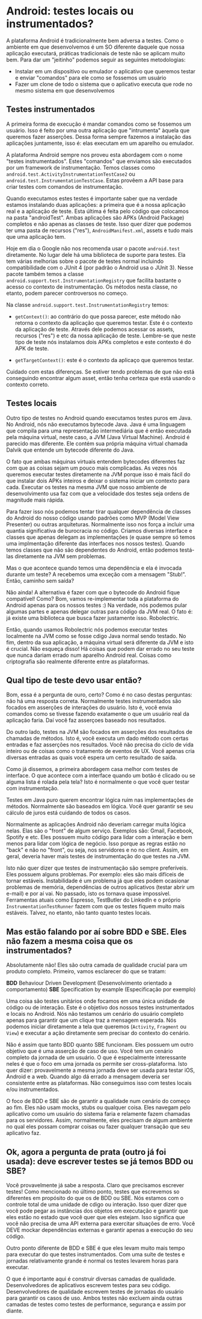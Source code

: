 # Android: testes locais ou instrumentados?

A plataforma Android é tradicionalmente bem adversa a testes. Como o ambiente em que desenvolvemos é um SO diferente daquele que nossa aplicação executará, práticas tradicionais de teste não se aplicam muito bem. Para dar um "jeitinho" podemos seguir as seguintes metodologias:

- Instalar em um dispositivo ou emulador o aplicativo que queremos testar e enviar "comandos" para ele como se fossemos um usuário
- Fazer um clone de todo o sistema que o aplicativo executa que rode no mesmo sistema em que desenvolvemos

## Testes instrumentados

A primeira forma de execução é mandar comandos como se fossemos um usuário. Isso é feito por uma outra aplicação que "intrumenta" àquela que queremos fazer asserções. Dessa forma sempre fazemos a instalação das aplicações juntamente, isso é: elas executam em um aparelho ou emulador.

A plataforma Android sempre nos proveu esta abordagem com o nome "testes instrumentados". Estes "comandos" que enviamos são executados por um framework de instrumentação. Temos classes como `android.test.ActivityInstrumentationTestCase2` ou `android.test.InstrumentationTestCase`. Estas provêem a API base para criar testes com comandos de instrumentação.

Quando executamos estes testes é importante saber que na verdade estamos instalando duas aplicações: a primeira que é a nossa aplicação real e a aplicação de teste. Esta última é feita pelo código que colocamos na pasta "androidTest". Ambas aplicações são APKs (Android Package) completos e não apenas as classes de teste. Isso quer dizer que podemos ter uma pasta de recursos ("res"), `AndroidManifest.xml`, assets e tudo mais que uma aplicação tem.

Hoje em dia o Google não nos recomenda usar o pacote `android.test` diretamente. No lugar dele há uma biblioteca de suporte para testes. Ela tem várias melhorias sobre o pacote de testes normal incluindo compatibilidade com o JUnit 4 (por padrão o Android usa o JUnit 3). Nesse pacote também temos a classe `android.support.test.InstrumentationRegistry` que facilita bastante o acesso co contexto de instrumentação. Os métodos nesta classe, no etanto, podem parecer controversos no começo.

Na classe `android.support.test.InstrumentationRegistry` temos:

- `getContext()`: ao contrário do que possa parecer, este método não retorna o contexto da aplicação que queremos testar. Este é o contexto da aplicação de teste. Através dele podemos acessar os assets, recursos ("res") e etc da nossa aplicação de teste. Lembre-se que neste tipo de teste nós instalamos dois APKs completos e este contexto é do APK de teste.

- `getTargetContext()`: este é o contexto da aplicaço que queremos testar.

Cuidado com estas diferenças. Se estiver tendo problemas de que não está conseguindo encontrar algum asset, então tenha certeza que está usando o contexto correto.

## Testes locais

Outro tipo de testes no Android  quando executamos testes puros em Java. No Android, nós não executamos bytecode Java. Java é uma linguagem que compila para uma representação intermediária que é então executada pela máquina virtual, neste caso, a JVM (Java Virtual Machine). Android é parecido mas diferente. Ele contém sua própria máquina virtual chamada Dalvik que entende um bytecode diferente do Java.

O fato que ambas máquinas virtuais entendem bytecodes diferentes faz com que as coisas sejam um pouco mais complicadas. As vezes nós queremos executar testes diretamente na JVM porque isso é mais fácil do que instalar dois APKs inteiros e deixar o sistema iniciar um contexto para cada. Executar os testes na mesma JVM que nosso ambiente de desenvolvimento usa faz com que a velocidade dos testes seja ordens de magnitude mais rápida.

Para fazer isso nós podemos tentar tirar qualquer dependência de classes do Android do nosso código usando padrões como MVP (Model View Presenter) ou outras arquiteturas. Normalmente isso nos força a incluir uma quantia significativa de burocracia no código. Criamos diversas interface e classes que apenas delegam as implementações (e quase sempre só temos uma implmentação diferente das interfaces nos nossos testes). Quando temos classes que não são dependentes do Android, então podemos testá-las diretamente na JVM sem problemas.

Mas o que acontece quando temos uma dependência e ela é invocada durante um teste? A recebemos uma exceção com a mensagem "Stub!". Então, caminho sem saída?

Não ainda! A alternativa é fazer com que o bytecode do Android fique compatível! Como? Bom, vamos re-implementar toda a plataforma do Android apenas para os nossos testes :) Na verdade, nós podemos pular algumas partes e apenas delegar outras para código da JVM real. O fato é: já existe uma biblioteca que busca fazer justamente isso. Robolectric.

Então, quando usamos Robolectric nós podemos executar testes localmente na JVM como se fosse cdigo Java normal sendo testado. No fim, dentro da sua aplicação, a máquina virtual será diferente da JVM e isto é crucial. Não esqueça disso! Há coisas que podem dar errado no seu teste que nunca dariam errado num aparelho Android real. Coisas como criptografia são realmente diferente entre as plataformas.

## Qual tipo de teste devo usar então?

Bom, essa é a pergunta de ouro, certo? Como é no caso destas perguntas: não há uma resposta correta. Normalmente testes instrumentados são focados em asserções de interações do usuário. Isto é, você envia comandos como se tivesse fazendo exatamente o que um usuário real da aplicação faria. Daí você faz asserçoes baseado nos resultados.

Do outro lado, testes na JVM são focados em asserções dos resultados de chamadas de métodos. Isto é, você executa um dado método com certas entradas e faz asserções nos resultados. Você não precisa do ciclo de vida inteiro ou de coisas como o tratamento de eventos de UX. Você apenas cria diversas entradas as quais você espera um certo resultado de saída.

Como já dissemos, a primeira abordagem casa melhor com testes de interface. O que acontece com a interface quando um botão é clicado ou se alguma lista é rolada pela tela? Isto é normalmente o que você quer testar com instrumentação.

Testes em Java puro querem encontrar lógica ruim nas implementações de métodos. Normalmente são baseados em lógica. Você quer garantir se seu cálculo de juros está cuidando de todos os casos.

Normalmente as aplicações Android não deveriam carregar muita lógica nelas. Elas são o "front" de algum serviço. Exemplos são: Gmail, Facebook, Spotify e etc. Eles possuem muito código para lidar com a interação e bem menos para lidar com lógica de negócio. Isso porque as regras estão no "back" e não no "front", ou seja, nos servidores e no no client. Assim, em geral, deveria haver mais testes de instrumentação do que testes na JVM.

Isto não quer dizer que testes de instrumentação são sempre preferíveis. Eles possuem alguns problemas. Por exemplo: eles são mais difíceis de tornar estáveis. Instabilidade é um problema já que eles podem ocasionar problemas de memória, dependências de outros aplicativos (testar abrir um e-mail) e por aí vai. No passado, isto os tornava quase impossível. Ferramentas atuais como Espresso, TestButler do LinkedIn e o próprio `InstrumentationTestRunner` fazem com que os testes fiquem muito mais estáveis. Talvez, no etanto, não tanto quanto testes locais.

## Mas estão falando por aí sobre BDD e SBE. Eles não fazem a mesma coisa que os instrumentados?

Absolutamente não! Eles são outra camada de qualidade crucial para um produto completo. Primeiro, vamos esclarecer do que se tratam:

**BDD** Behaviour Driven Development (Desenvolvimento orientado a comportamento)
**SBE** Specification by example (Especificação por exemplo)

Uma coisa são testes unitários onde focamos em uma única unidade de código ou de interação. Este é o objetivo dos nossos testes instrumentados e locais no Android. Nós não testamos um cenário do usuário completo apenas para garantir que um clique traz a mensagem esperada. Nós podemos iniciar diretamente a tela que queremos (`Activity`, `Fragment` ou `View`) e executar a ação diretamente sem precisar do contexto do cenário.

Não é assim que tanto BDD quanto SBE funcionam. Eles possuem um outro objetivo que é uma asserção de caso de uso. Você tem um cenário completo da jornada de um usuário. O que é especialmente interessante neles é que o foco em uma jornada os permite ser cross-plataforma. Isto quer dizer: provavelmente a mesma jornada deve ser usada para testar iOS, Android e a web. Quando algo dá errado a mensagem deveria ser consistente entre as plataformas. Não conseguimos isso com testes locais e/ou instrumentados.

O foco de BDD e SBE são de garantir a qualidade num cenário do começo ao fim. Eles não usam mocks, stubs ou qualquer coisa. Eles navegam pelo aplicativo como um usuário do sistema faria e relamente fazem chamadas para os servidores. Assim, normalmente, eles precisam de algum ambiente no qual eles possam comprar coisas ou fazer qualquer transação que seu aplicativo faz.

## Ok, agora a pergunta de prata (outro já foi usada): deve escrever testes se já temos BDD ou SBE?

Você provavelmente já sabe a resposta. Claro que precisamos escrever testes! Como mencionado no último ponto, testes que escrevemos so diferentes em propósito do que os de BDD ou SBE. Nós estamos com o controle total de uma unidade de cdigo ou interação. Isso quer dizer que você pode pegar as instâncias dos objetos em executação e garantir que eles estão no estado que você quer que eles estejam. Isso significa que você não precisa de uma API externa para exercitar situações de erro. Você DEVE mockar dependências externas e garantir apenas a execução do seu código.

Outro ponto diferente de BDD e SBE é que eles levam muito mais tempo para executar do que testes instrumentados. Com uma suíte de testes e jornadas relativamente grande é normal os testes levarem horas para executar.

O que é importante aqui é construir diversas camadas de qualidade. Desenvolvedores de aplicativos escrevem testes para seu código. Desenvolvedores de qualidade escrevem testes de jornadas do usuário para garantir os casos de uso. Ambos testes não excluem ainda outras camadas de testes como testes de performance, segurança e assim por diante.
